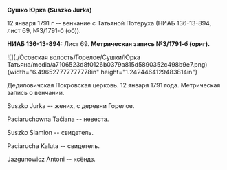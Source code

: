 **Сушко Юрка (Suszko Jurka)**

12 января 1791 г -- венчание с Татьяной Потеруха (НИАБ 136-13-894, лист
69, №3/1791-б (об)).

**НИАБ 136-13-894:** Лист 69. **Метрическая запись №3/1791-б (ориг).**

![](./Осовская волость/Горелое/Сушки/Юрка Татьяна/media/a7106523d8f0126b0379a815d5890352c498b9e7.png){width="6.496527777777778in"
height="1.2424464129483814in"}

Дедиловичская Покровская церковь. 12 января 1791 года. Метрическая
запись о венчании.

Suszko Jurka -- жених, с деревни Горелое.

Paciaruchowna Taćiana -- невеста.

Suszko Siamion -- свидетель.

Paciarucha Kaluta -- свидетель.

Jazgunowicz Antoni -- ксёндз.
